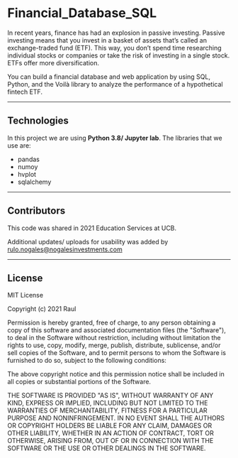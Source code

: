# Financial_Database_SQL
In recent years, finance has had an explosion in passive investing. Passive investing means that you invest in a basket of assets that’s called an exchange-traded fund (ETF). This way, you don’t spend time researching individual stocks or companies or take the risk of investing in a single stock. ETFs offer more diversification.  

You can build a financial database and web application by using SQL, Python, and the Voilà library to analyze the performance of a hypothetical fintech ETF.

---

## Technologies
In this project we are using **Python 3.8/ Jupyter lab**. The libraries that we use are:

- pandas 
- numoy
- hvplot
- sqlalchemy

---

## Contributors
This code was shared in 2021 Education Services at UCB. 

Additional updates/ uploads for usability was added by rulo.nogales@nogalesinvestments.com

---

## License
MIT License

Copyright (c) 2021 Raul 

Permission is hereby granted, free of charge, to any person obtaining a copy
of this software and associated documentation files (the "Software"), to deal
in the Software without restriction, including without limitation the rights
to use, copy, modify, merge, publish, distribute, sublicense, and/or sell
copies of the Software, and to permit persons to whom the Software is
furnished to do so, subject to the following conditions:

The above copyright notice and this permission notice shall be included in all
copies or substantial portions of the Software.

THE SOFTWARE IS PROVIDED "AS IS", WITHOUT WARRANTY OF ANY KIND, EXPRESS OR
IMPLIED, INCLUDING BUT NOT LIMITED TO THE WARRANTIES OF MERCHANTABILITY,
FITNESS FOR A PARTICULAR PURPOSE AND NONINFRINGEMENT. IN NO EVENT SHALL THE
AUTHORS OR COPYRIGHT HOLDERS BE LIABLE FOR ANY CLAIM, DAMAGES OR OTHER
LIABILITY, WHETHER IN AN ACTION OF CONTRACT, TORT OR OTHERWISE, ARISING FROM,
OUT OF OR IN CONNECTION WITH THE SOFTWARE OR THE USE OR OTHER DEALINGS IN THE
SOFTWARE.
